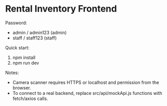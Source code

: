 # Rental Inventory Frontend 

Password:
- admin / admin123 (admin)
- staff / staff123 (staff)

Quick start:
1. npm install
2. npm run dev

Notes:
- Camera scanner requires HTTPS or localhost and permission from the browser.
- To connect to a real backend, replace src/api/mockApi.js functions with fetch/axios calls.
